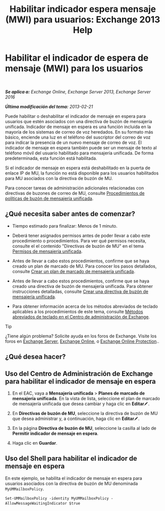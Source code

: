 ﻿---
title: 'Habilitar indicador espera mensaje (MWI) para usuarios: Exchange 2013 Help'
TOCTitle: Habilitar el indicador de espera de mensaje (MWI) para los usuarios
ms:assetid: 3d0ca657-00b6-4108-a850-b092fede1f75
ms:mtpsurl: https://technet.microsoft.com/es-es/library/Dd335216(v=EXCHG.150)
ms:contentKeyID: 50556767
ms.date: 05/22/2018
mtps_version: v=EXCHG.150
ms.translationtype: MT
---

# Habilitar el indicador de espera de mensaje (MWI) para los usuarios

 

_**Se aplica a:** Exchange Online, Exchange Server 2013, Exchange Server 2016_

_**Última modificación del tema:** 2013-02-21_

Puede habilitar o deshabilitar el indicador de mensaje en espera para usuarios que estén asociados con una directiva de buzón de mensajería unificada. Indicador de mensaje en espera es una función incluida en la mayoría de los sistemas de correo de voz heredados. En su formato más básico, enciende una luz en el teléfono del suscriptor del correo de voz para indicar la presencia de un nuevo mensaje de correo de voz. El indicador de mensaje en espera también puede ser un mensaje de texto al teléfono móvil del usuario habilitado para mensajería unificada. De forma predeterminada, esta función está habilitada.

Si el indicador de mensaje en espera está deshabilitado en la puerta de enlace IP de MU, la función no está disponible para los usuarios habilitados para MU asociados con la directiva de buzón de MU.

Para conocer tareas de administración adicionales relacionadas con directivas de buzones de correo de MU, consulte [Procedimientos de políticas de buzón de mensajería unificada](um-mailbox-policy-procedures-exchange-2013-help.md).

## ¿Qué necesita saber antes de comenzar?

  - Tiempo estimado para finalizar: Menos de 1 minuto.

  - Deberá tener asignados permisos antes de poder llevar a cabo este procedimiento o procedimientos. Para ver qué permisos necesita, consulte el el contenido "Directivas de buzón de MU" en el tema [Permisos de mensajería unificada](unified-messaging-permissions-exchange-2013-help.md).

  - Antes de llevar a cabo estos procedimientos, confirme que se haya creado un plan de marcado de MU. Para conocer los pasos detallados, consulte [Crear un plan de marcado de mensajería unificada](create-a-um-dial-plan-exchange-2013-help.md).

  - Antes de llevar a cabo estos procedimientos, confirme que se haya creado una directiva de buzón de mensajería unificada. Para obtener instrucciones detalladas, consulte [Crear una directiva de buzón de mensajería unificada](create-a-um-mailbox-policy-exchange-2013-help.md).

  - Para obtener información acerca de los métodos abreviados de teclado aplicables a los procedimientos de este tema, consulte [Métodos abreviados de teclado en el Centro de administración de Exchange](keyboard-shortcuts-in-the-exchange-admin-center-exchange-online-protection-help.md).


> [!TIP]
> ¿Tiene algún problema? Solicite ayuda en los foros de Exchange. Visite los foros en <A href="https://go.microsoft.com/fwlink/p/?linkid=60612">Exchange Server</A>, <A href="https://go.microsoft.com/fwlink/p/?linkid=267542">Exchange Online</A>, o <A href="https://go.microsoft.com/fwlink/p/?linkid=285351">Exchange Online Protection</A>..



## ¿Qué desea hacer?

## Uso del Centro de Administración de Exchange para habilitar el indicador de mensaje en espera

1.  En el EAC, vaya a **Mensajería unificada** \> **Planes de marcado de mensajería unificada**. En la vista de lista, seleccione el plan de marcado de mensajería unificada que desea cambiar y haga clic en **Editar**![Icono Editar](images/Bb124582.6f53ccb2-1f13-4c02-bea0-30690e6ea71d(EXCHG.150).gif "Icono Editar").

2.  En **Directivas de buzón de MU**, seleccione la directiva de buzón de MU que desea administrar y, a continuación, haga clic en **Editar**![Icono Editar](images/Bb124582.6f53ccb2-1f13-4c02-bea0-30690e6ea71d(EXCHG.150).gif "Icono Editar").

3.  En la página **Directiva de buzón de MU**, seleccione la casilla al lado de **Permitir indicador de mensaje en espera**.

4.  Haga clic en **Guardar**.

## Uso del Shell para habilitar el indicador de mensaje en espera

En este ejemplo, se habilita el indicador de mensaje en espera para usuarios asociados con la directiva de buzón de MU denominada `MyUMMailboxPolicy`.

    Set-UMMailboxPolicy -identity MyUMMailboxPolicy -AllowMessageWaitingIndicator $true

